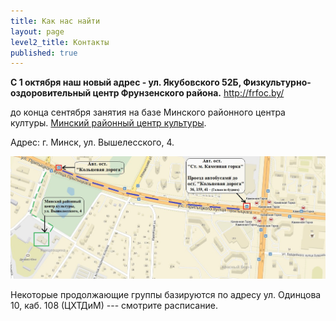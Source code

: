 ```yaml
---
title: Как нас найти
layout: page
level2_title: Контакты
published: true
---
```



**С 1 октября наш новый адрес - ул. Якубовского 52Б, Физкультурно-оздоровительный центр Фрунзенского района.** http://frfoc.by/


до конца сентября занятия на базе Минского районного центра културы. [Минский районный центр культуры](http://www.mrik.gov.by/ru/mr_centr_kultury/).

Адрес: г. Минск, ул. Вышелесского, 4.

![](/img/map1.jpg)

Некоторые продолжающие группы базируются по адресу ул. Одинцова 10, каб. 108 (ЦХТДиМ) --- смотрите расписание.
